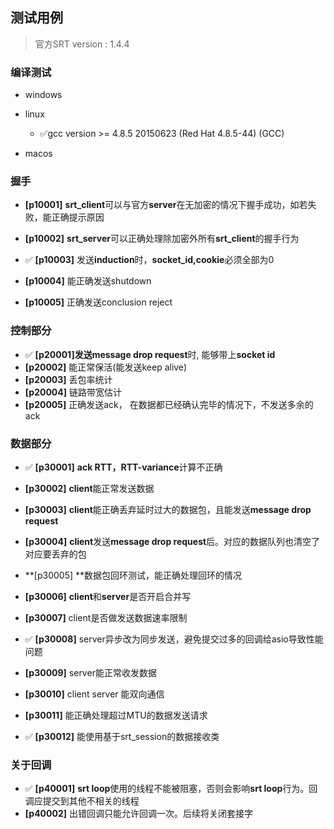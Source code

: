 ## 测试用例 
> 官方SRT version : 1.4.4
### 编译测试

* windows
* linux  
  * &#x2705;gcc version >= 4.8.5 20150623 (Red Hat 4.8.5-44) (GCC) 

* macos

### 握手

* **[p10001]** **srt_client**可以与官方**server**在无加密的情况下握手成功，如若失败，能正确提示原因

* **[p10002]** **srt_server**可以正确处理除加密外所有**srt_client**的握手行为

* &#x2705; **[p10003]** 发送**induction**时，**socket_id,cookie**必须全部为0
* **[p10004]** 能正确发送shutdown
* **[p10005]** 正确发送conclusion reject 

### 控制部分
* &#x2705; **[p20001]**发送**message drop request**时, 能够带上**socket id** 
* **[p20002]** 能正常保活(能发送keep alive)
* **[p20003]** 丢包率统计
* **[p20004]** 链路带宽估计
* **[p20005]** 正确发送ack， 在数据都已经确认完毕的情况下，不发送多余的ack

### 数据部分
* &#x2705; **[p30001]** **ack RTT，RTT-variance**计算不正确

* **[p30002]** **client**能正常发送数据

* **[p30003]** **client**能正确丢弃延时过大的数据包，且能发送**message drop request**
* **[p30004]** **client**发送**message drop request**后。对应的数据队列也清空了对应要丢弃的包
* **[p30005] **数据包回环测试，能正确处理回环的情况
* **[p30006]** **client**和**server**是否开启合并写
* **[p30007]** client是否做发送数据速率限制
* &#x2705; **[p30008]** server异步改为同步发送，避免提交过多的回调给asio导致性能问题
* **[p30009]** server能正常收发数据
* **[p30010]** client server 能双向通信
* **[p30011]** 能正确处理超过MTU的数据发送请求
* &#x2705; **[p30012]** 能使用基于srt_session的数据接收类

### 关于回调
* &#x2705; **[p40001]** **srt loop**使用的线程不能被阻塞，否则会影响**srt loop**行为。回调应提交到其他不相关的线程
* **[p40002]** 出错回调只能允许回调一次。后续将关闭套接字